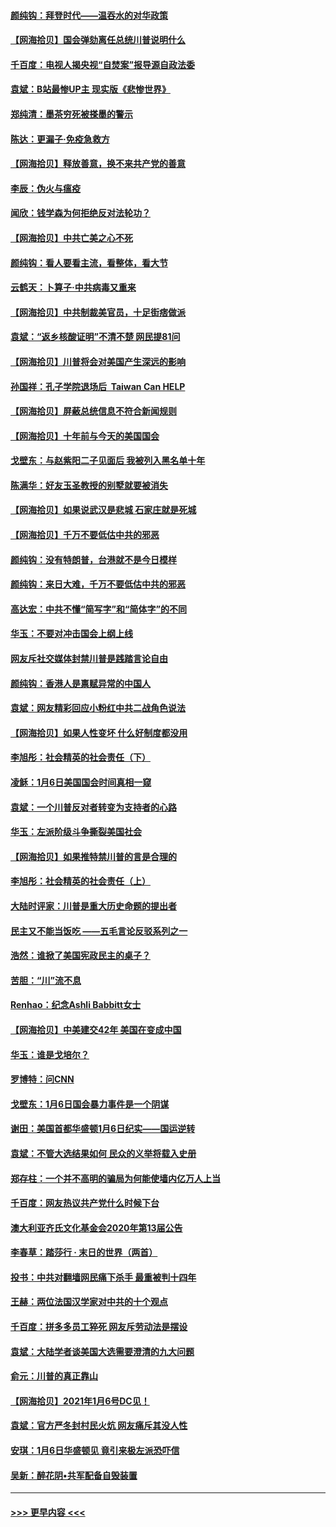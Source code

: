 #### [颜纯钩：拜登时代——温吞水的对华政策](../pages/nsc993/n12713245.md?t=01270451) 
#### [【网海拾贝】国会弹劾离任总统川普说明什么](../pages/nsc993/n12712816.md?t=01270451) 
#### [千百度：电视人揭央视“自焚案”报导源自政法委](../pages/nsc993/n12709760.md?t=01270451) 
#### [袁斌：B站最惨UP主 现实版《悲惨世界》](../pages/nsc993/n12709686.md?t=01270451) 
#### [郑纯清：墨茶穷死被搽墨的警示](../pages/nsc993/n12709262.md?t=01270451) 
#### [陈达：更漏子·免疫急救方](../pages/nsc993/n12709244.md?t=01270451) 
#### [【网海拾贝】释放善意，换不来共产党的善意](../pages/nsc993/n12708361.md?t=01270451) 
#### [李辰：伪火与瘟疫](../pages/nsc993/n12707981.md?t=01270451) 
#### [闻欣：钱学森为何拒绝反对法轮功？](../pages/nsc993/n12707407.md?t=01270451) 
#### [【网海拾贝】中共亡美之心不死](../pages/nsc993/n12707621.md?t=01270451) 
#### [颜纯钩：看人要看主流，看整体，看大节](../pages/nsc993/n12707536.md?t=01270451) 
#### [云鹤天：卜算子‧中共病毒又重来](../pages/nsc993/n12707408.md?t=01270451) 
#### [【网海拾贝】中共制裁美官员，十足街痞做派](../pages/nsc993/n12705115.md?t=01270451) 
#### [袁斌：“返乡核酸证明”不清不楚 网民提81问](../pages/nsc993/n12704982.md?t=01270451) 
#### [【网海拾贝】川普将会对美国产生深远的影响](../pages/nsc993/n12703045.md?t=01270451) 
#### [孙国祥：孔子学院退场后  Taiwan Can HELP](../pages/nsc993/n12702430.md?t=01270451) 
#### [【网海拾贝】屏蔽总统信息不符合新闻规则](../pages/nsc993/n12699998.md?t=01270451) 
#### [【网海拾贝】十年前与今天的美国国会](../pages/nsc993/n12696993.md?t=01270451) 
#### [戈壁东：与赵紫阳二子见面后 我被列入黑名单十年](../pages/nsc993/n12696215.md?t=01270451) 
#### [陈满华：好友玉圣教授的别墅就要被消失](../pages/nsc993/n12695411.md?t=01270451) 
#### [【网海拾贝】如果说武汉是悲城 石家庄就是死城](../pages/nsc993/n12694589.md?t=01270451) 
#### [【网海拾贝】千万不要低估中共的邪恶](../pages/nsc993/n12692771.md?t=01270451) 
#### [颜纯钩：没有特朗普，台港就不是今日模样](../pages/nsc993/n12692678.md?t=01270451) 
#### [颜纯钩：来日大难，千万不要低估中共的邪恶](../pages/nsc993/n12692080.md?t=01270451) 
#### [高达宏：中共不懂“简写字”和“简体字”的不同](../pages/nsc993/n12692068.md?t=01270451) 
#### [华玉：不要对冲击国会上纲上线](../pages/nsc993/n12689948.md?t=01270451) 
#### [网友斥社交媒体封禁川普是践踏言论自由](../pages/nsc993/n12687482.md?t=01270451) 
#### [颜纯钩：香港人是禀赋异常的中国人](../pages/nsc993/n12685142.md?t=01270451) 
#### [袁斌：网友精彩回应小粉红中共二战角色说法](../pages/nsc993/n12684994.md?t=01270451) 
#### [【网海拾贝】如果人性变坏 什么好制度都没用](../pages/nsc993/n12683000.md?t=01270451) 
#### [李旭彤：社会精英的社会责任（下）](../pages/nsc993/n12680604.md?t=01270451) 
#### [凌稣：1月6日美国国会时间真相一窥](../pages/nsc993/n12682780.md?t=01270451) 
#### [袁斌：一个川普反对者转变为支持者的心路](../pages/nsc993/n12682700.md?t=01270451) 
#### [华玉：左派阶级斗争撕裂美国社会](../pages/nsc993/n12681226.md?t=01270451) 
#### [【网海拾贝】如果推特禁川普的言是合理的](../pages/nsc993/n12681232.md?t=01270451) 
#### [李旭彤：社会精英的社会责任（上）](../pages/nsc993/n12680501.md?t=01270451) 
#### [大陆时评家：川普是重大历史命题的提出者](../pages/nsc993/n12679904.md?t=01270451) 
#### [民主又不能当饭吃 ——五毛言论反驳系列之一](../pages/nsc993/n12679877.md?t=01270451) 
#### [浩然：谁掀了美国宪政民主的桌子？](../pages/nsc993/n12679850.md?t=01270451) 
#### [苦胆：“川”流不息](../pages/nsc993/n12678388.md?t=01270451) 
#### [Renhao：纪念Ashli Babbitt女士](../pages/nsc993/n12678359.md?t=01270451) 
#### [【网海拾贝】中美建交42年 美国在变成中国](../pages/nsc993/n12678324.md?t=01270451) 
#### [华玉：谁是戈培尔？](../pages/nsc993/n12677515.md?t=01270451) 
#### [罗博特：问CNN](../pages/nsc993/n12677172.md?t=01270451) 
#### [戈壁东：1月6日国会暴力事件是一个阴谋](../pages/nsc993/n12674639.md?t=01270451) 
#### [谢田：美国首都华盛顿1月6日纪实——国运逆转](../pages/nsc993/n12673190.md?t=01270451) 
#### [袁斌：不管大选结果如何 民众的义举将载入史册](../pages/nsc993/n12672787.md?t=01270451) 
#### [郑存柱：一个并不高明的骗局为何能使墙内亿万人上当](../pages/nsc993/n12671449.md?t=01270451) 
#### [千百度：网友热议共产党什么时候下台](../pages/nsc993/n12670442.md?t=01270451) 
#### [澳大利亚齐氏文化基金会2020年第13届公告](../pages/nsc993/n12670273.md?t=01270451) 
#### [李春草：踏莎行 · 末日的世界（两首）](../pages/nsc993/n12670253.md?t=01270451) 
#### [投书：中共对翻墙网民痛下杀手 最重被判十四年](../pages/nsc993/n12670190.md?t=01270451) 
#### [王赫：两位法国汉学家对中共的十个观点](../pages/nsc993/n12669593.md?t=01270451) 
#### [千百度：拼多多员工猝死 网友斥劳动法是摆设](../pages/nsc993/n12668081.md?t=01270451) 
#### [袁斌：大陆学者谈美国大选需要澄清的九大问题](../pages/nsc993/n12668023.md?t=01270451) 
#### [俞元：川普的真正靠山](../pages/nsc993/n12668000.md?t=01270451) 
#### [【网海拾贝】2021年1月6号DC见！](../pages/nsc993/n12664957.md?t=01270451) 
#### [袁斌：官方严冬封村民火炕 网友痛斥其没人性](../pages/nsc993/n12664882.md?t=01270451) 
#### [安琪：1月6日华盛顿见 竟引来极左派恐吓信](../pages/nsc993/n12664831.md?t=01270451) 
#### [吴新：醉花阴•共军配备自毁装置](../pages/nsc993/n12664766.md?t=01270451) 

----
#### [ >>> 更早内容 <<< ](../indexes/nsc993-earlier.md)
